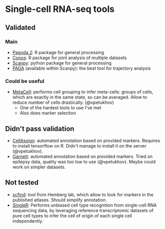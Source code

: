 # Single-cell RNA-seq tools

## Validated

### Main

- [Pagoda 2](https://github.com/hms-dbmi/pagoda2/): R package for general processing
- [Conos](https://github.com/hms-dbmi/conos/): R package for joint analysis of multiple datasets
- [Scanpy](https://github.com/theislab/scanpy/): python package for general processing
- [PAGA](https://github.com/theislab/paga) (available within Scanpy): the best tool for trajectory analysis

### Could be useful

- [MetaCell](https://genomebiology.biomedcentral.com/articles/10.1186/s13059-019-1812-2): performs cell grouping to infer meta-cells: groups of cells, which are exactly in the same state, so can be averaged. Allow to reduce number of cells drastically. (@vpetukhov)
  - One of the hardest tools to use I've met
  - Also does marker selection

## Didn't pass validation

- [CellAssign](https://github.com/irrationone/cellassign): automated annotation based on provided markers. Requires to install tensorflow on R. Didn't manage to install it on the server (@vpetukhov).
- [Garnett](https://cole-trapnell-lab.github.io/garnett/): automated annotation based on provided markers. Tried on epilepsy data, quality was too low to use (@vpetukhov). Maybe could work on simpler datasets.

## Not tested

- [scfind](https://scfind.sanger.ac.uk/): tool from Hemberg lab, which allow to look for markers in the published atlases. Should simplify annotation.
- [SingleR](https://bioconductor.org/packages/devel/bioc/html/SingleR.html): Performs unbiased cell type recognition from single-cell RNA sequencing data, by leveraging reference transcriptomic datasets of pure cell types to infer the cell of origin of each single cell independently.

